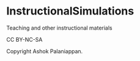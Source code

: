 # InstructionalSimulations
Teaching and other instructional materials 

CC BY-NC-SA

Copyright Ashok Palaniappan.
